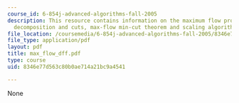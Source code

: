 ```yaml
---
course_id: 6-854j-advanced-algorithms-fall-2005
description: This resource contains information on the maximum flow problem, flow
  decomposition and cuts, max-flow min-cut theorem and scaling algorithm.
file_location: /coursemedia/6-854j-advanced-algorithms-fall-2005/8346e77d563c80b0ae714a21bc9a4541_max_flow_dff.pdf
file_type: application/pdf
layout: pdf
title: max_flow_dff.pdf
type: course
uid: 8346e77d563c80b0ae714a21bc9a4541

---
```

None